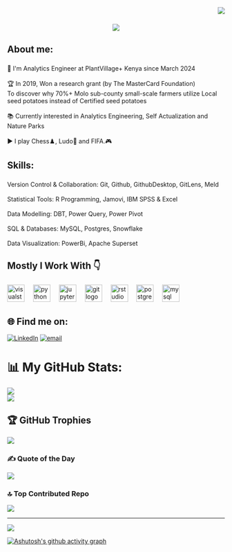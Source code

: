 <img align="right" src="https://visitor-badge.laobi.icu/badge?page_id=pvbrian.pvbrian" />

<h1 align="center">
    <img src="https://readme-typing-svg.herokuapp.com/?font=Roboto&size=35&center=true&vCenter=true&width=500&height=70&duration=4500&lines=Hi+There!+👋;+I'm+Brian+Otieno+from+Kenya!;" />
</h1>

###

<h2 align="left">About me:</h2>

###

<p align="left">💼 I'm Analytics Engineer at PlantVillage+ Kenya since March 2024 <br><br>🏆 In 2019, Won a research grant (by The MasterCard Foundation)<br> To discover why 70%+ Molo sub-county small-scale farmers utilize Local seed potatoes instead of Certified seed potatoes <br><br>📚 Currently interested in Analytics Engineering, Self Actualization and Nature Parks<br><br>▶️ I play Chess♟️, Ludo🎲 and FIFA.🎮</p>

###

<h2 align="left">Skills:</h2>

###

<p align="left">Version Control & Collaboration: Git, Github, GithubDesktop, GitLens, Meld<br><br>Statistical Tools: R Programming, Jamovi, IBM SPSS & Excel<br><br>Data Modelling: DBT, Power Query, Power Pivot<br><br>SQL & Databases: MySQL, Postgres, Snowflake <br><br>Data Visualization: PowerBi, Apache Superset</p>

###

<h2 align="left">Mostly I Work With 👇</h2>

###

<div align="left">
  <img src="https://skillicons.dev/icons?i=visualstudio" height="40" alt="visualstudio logo"  />
  <img width="12" />
  <img src="https://skillicons.dev/icons?i=py" height="40" alt="python logo"  />
  <img width="12" />
  <img src="https://cdn.simpleicons.org/jupyter/F37626" height="40" alt="jupyter logo"  />
  <img width="12" />
  <img src="https://cdn.simpleicons.org/git/F05032" height="40" alt="git logo"  />
  <img width="12" />
  <img src="https://cdn.jsdelivr.net/gh/devicons/devicon/icons/rstudio/rstudio-original.svg" height="40" alt="rstudio logo"  />
  <img width="12" />
  <img src="https://skillicons.dev/icons?i=postgres" height="40" alt="postgresql logo"  />
  <img width="12" />
  <img src="https://cdn.simpleicons.org/mysql/4479A1" height="40" alt="mysql logo"  />
</div>

###

## 🌐 Find me on:
[![LinkedIn](https://img.shields.io/badge/LinkedIn-%230077B5.svg?logo=linkedin&logoColor=white)](https://linkedin.com/in/brianotieno-analyticsengineer) [![email](https://img.shields.io/badge/Email-D14836?logo=gmail&logoColor=white)](mailto:bri.otieno5@gmail.com) 

# 📊 My GitHub Stats:
![](https://github-readme-stats.vercel.app/api?username=pvbrian&theme=dark&hide_border=false&include_all_commits=false&count_private=false)<br/>
![](https://nirzak-streak-stats.vercel.app/?user=pvbrian&theme=dark&hide_border=false)<br/>

## 🏆 GitHub Trophies
![](https://github-profile-trophy.vercel.app/?username=pvbrian&theme=radical&no-frame=false&no-bg=true&margin-w=4)

### ✍️ Quote of the Day
![](https://quotes-github-readme.vercel.app/api?type=horizontal&theme=dark)

### 🔝 Top Contributed Repo
![](https://github-contributor-stats.vercel.app/api?username=pvbrian&limit=5&theme=dark&combine_all_yearly_contributions=true)

---
[![](https://visitcount.itsvg.in/api?id=pvbrian&icon=0&color=0)](https://visitcount.itsvg.in)

[![Ashutosh's github activity graph](https://github-readme-activity-graph.vercel.app/graph?username=pvbrian&bg_color=000000&color=ffffff&line=ffffff&point=0ba85e&area=true&hide_border=true)](https://github.com/ashutosh00710/github-readme-activity-graph)

<!-- Proudly created with GPRM ( https://gprm.itsvg.in ) -->
